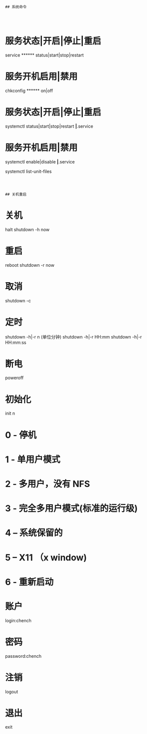 

```

## 系统命令




```

# 服务状态|开启|停止|重启
service ****** status|start|stop|restart

# 服务开机启用|禁用
chkconfig ****** on|off

# 服务状态|开启|停止|重启
systemctl status|start|stop|restart ******|******.service

# 服务开机启用|禁用
systemctl enable|disable ******|******.service



systemctl list-unit-files


```



## 关机重启

```
# 关机
halt
shutdown -h now

# 重启
reboot
shutdown -r now

# 取消
shutdown -c


# 定时
shutdown -h|-r n (单位分钟)
shutdown -h|-r HH:mm
shutdown -h|-r HH:mm:ss

# 断电
poweroff


# 初始化
init n
# 0 - 停机
# 1 - 单用户模式
# 2 - 多用户，没有 NFS
# 3 - 完全多用户模式(标准的运行级)
# 4 – 系统保留的
# 5 – X11 （x window)
# 6 - 重新启动

# 账户
login:chench
# 密码
password:chench
# 注销
logout
# 退出
exit



```

